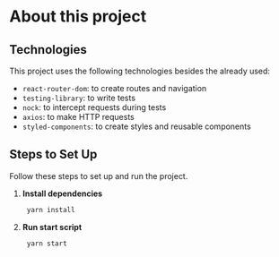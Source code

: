 # About this project

## Technologies

This project uses the following technologies besides the already used:

- `react-router-dom`: to create routes and navigation
- `testing-library`: to write tests
- `nock`: to intercept requests during tests
- `axios`: to make HTTP requests
- `styled-components`: to create styles and reusable components

## Steps to Set Up

Follow these steps to set up and run the project.

1. **Install dependencies**

   ```bash
    yarn install
   ```

2. **Run start script**

   ```bash
    yarn start
   ```
